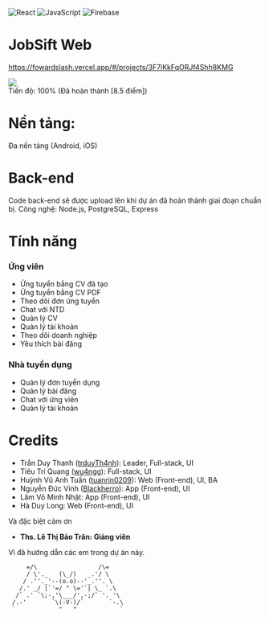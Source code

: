 ![React](https://img.shields.io/badge/react-%2320232a.svg?style=for-the-badge&logo=react&logoColor=%2361DAFB)
![JavaScript](https://img.shields.io/badge/javascript-%23323330.svg?style=for-the-badge&logo=javascript&logoColor=%23F7DF1E)
![Firebase](https://img.shields.io/badge/firebase-a08021?style=for-the-badge&logo=firebase&logoColor=ffcd34)
# JobSift Web

https://fowardslash.vercel.app/#/projects/3F7iKkFqORJf4Shh8KMG

![](https://geps.dev/progress/100)\
Tiến độ: 100% (Đã hoàn thành \[8.5 điểm\])

# Nền tảng:
Đa nền tảng (Android, iOS)
# Back-end
Code back-end sẽ được upload lên khi dự án đã hoàn thành giai đoạn chuẩn bị.
Công nghệ: Node.js, PostgreSQL, Express
# Tính năng
### Ứng viên
- Ứng tuyển bằng CV đã tạo
- Ứng tuyển bằng CV PDF
- Theo dõi đơn ứng tuyển
- Chat với NTD
- Quản lý CV
- Quản lý tài khoản
- Theo dõi doanh nghiệp
- Yêu thích bài đăng
### Nhà tuyển dụng
- Quản lý đơn tuyển dụng
- Quản lý bài đăng
- Chat với ứng viên
- Quản lý tài khoản
# Credits

- Trần Duy Thanh ([trduyTh4nh](https://github.com/trduyTh4nh)): Leader, Full-stack, UI
- Tiêu Trí Quang ([wu4ngg](https://github.com/wu4ngg)): Full-stack, UI
- Huỳnh Vũ Anh Tuấn ([tuanrin0209](https://github.com/tuanhuynh0209)): Web (Front-end), UI, BA
- Nguyễn Đức Vinh ([Blackherro](https://github.com/Blackherro)): App (Front-end), UI
- Lâm Võ Minh Nhật: App (Front-end), UI
- Hà Duy Long: Web (Front-end), UI

Và đặc biệt cảm ơn
- **Ths. Lê Thị Bảo Trân: Giảng viên**

Vì đã hướng dẫn các em trong dự án này.
```
     =/\                 /\=
     / \'._   (\_/)   _.'/ \
    / .''._'--(o.o)--'_.''. \
   /.' _/ |`'=/ " \='`| \_ `.\
  /` .' `\;-,'\___/',-;/` '. '\
 /.-'       `\(-V-)/`       `-.\
 `            "   "            `
```
